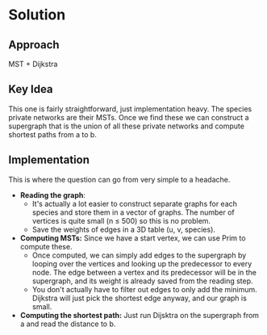 # Solution

## Approach
MST + Dijkstra

## Key Idea

This one is fairly straightforward, just implementation heavy.
The species private networks are their MSTs. Once we find these we can construct a supergraph that is the union of all these private networks and compute shortest paths from a to b.

## Implementation

This is where the question can go from very simple to a headache.
- **Reading the graph**:
    - It's actually a lot easier to construct separate graphs for each species and store them in a vector of graphs. The number of vertices is quite small (n $\leq$ 500) so this is no problem.
    - Save the weights of edges in a 3D table (u, v, species).
- **Computing MSTs:** Since we have a start vertex, we can use Prim to compute these.
    - Once computed, we can simply add edges to the supergraph by looping over the vertices and looking up the predecessor to every node. The edge between a vertex and its predecessor will be in the supergraph, and its weight is already saved from the reading step.
    - You don't actually have to filter out edges to only add the minimum. Dijkstra will just pick the shortest edge anyway, and our graph is small.
- **Computing the shortest path:** Just run Dijsktra on the supergraph from a and read the distance to b.